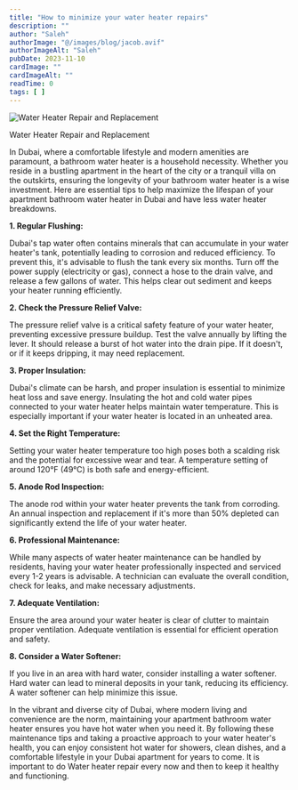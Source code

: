 ```yaml
---
title: "How to minimize your water heater repairs"
description: ""
author: "Saleh"
authorImage: "@/images/blog/jacob.avif"
authorImageAlt: "Saleh"
pubDate: 2023-11-10
cardImage: ""
cardImageAlt: ""
readTime: 0
tags: [ ]
---
```


![Water Heater Repair and Replacement](https://img1.wsimg.com/isteam/ip/c49a412a-7d5c-4c86-b371-17b58bdd84ac/WhatsApp%20Image%202023-08-20%20at%2015.34.06.jpeg/:/cr=t:0%25,l:0%25,w:100%25,h:100%25/rs=w:1280 "Water Heater Repair and Replacement")

Water Heater Repair and Replacement

In Dubai, where a comfortable lifestyle and modern amenities are paramount, a bathroom water heater is a household necessity. Whether you reside in a bustling apartment in the heart of the city or a tranquil villa on the outskirts, ensuring the longevity of your bathroom water heater is a wise investment. Here are essential tips to help maximize the lifespan of your apartment bathroom water heater in Dubai and have less water heater breakdowns.

**1. Regular Flushing:**

Dubai's tap water often contains minerals that can accumulate in your water heater's tank, potentially leading to corrosion and reduced efficiency. To prevent this, it's advisable to flush the tank every six months. Turn off the power supply (electricity or gas), connect a hose to the drain valve, and release a few gallons of water. This helps clear out sediment and keeps your heater running efficiently.

**2. Check the Pressure Relief Valve:**

The pressure relief valve is a critical safety feature of your water heater, preventing excessive pressure buildup. Test the valve annually by lifting the lever. It should release a burst of hot water into the drain pipe. If it doesn't, or if it keeps dripping, it may need replacement.

**3. Proper Insulation:**

Dubai's climate can be harsh, and proper insulation is essential to minimize heat loss and save energy. Insulating the hot and cold water pipes connected to your water heater helps maintain water temperature. This is especially important if your water heater is located in an unheated area.

**4. Set the Right Temperature:**

Setting your water heater temperature too high poses both a scalding risk and the potential for excessive wear and tear. A temperature setting of around 120°F (49°C) is both safe and energy-efficient.

**5. Anode Rod Inspection:**

The anode rod within your water heater prevents the tank from corroding. An annual inspection and replacement if it's more than 50% depleted can significantly extend the life of your water heater.

**6. Professional Maintenance:**

While many aspects of water heater maintenance can be handled by residents, having your water heater professionally inspected and serviced every 1-2 years is advisable. A technician can evaluate the overall condition, check for leaks, and make necessary adjustments.

**7. Adequate Ventilation:**

Ensure the area around your water heater is clear of clutter to maintain proper ventilation. Adequate ventilation is essential for efficient operation and safety.

**8. Consider a Water Softener:**

If you live in an area with hard water, consider installing a water softener. Hard water can lead to mineral deposits in your tank, reducing its efficiency. A water softener can help minimize this issue.

In the vibrant and diverse city of Dubai, where modern living and convenience are the norm, maintaining your apartment bathroom water heater ensures you have hot water when you need it. By following these maintenance tips and taking a proactive approach to your water heater's health, you can enjoy consistent hot water for showers, clean dishes, and a comfortable lifestyle in your Dubai apartment for years to come. It is important to do Water heater repair every now and then to keep it healthy and functioning.